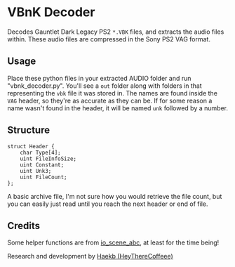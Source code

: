 # VBnK Decoder

Decodes Gauntlet Dark Legacy PS2 `*.VBK` files, and extracts the audio files within. These audio files are compressed in the Sony PS2 VAG format. 

## Usage
Place these python files in your extracted AUDIO folder and run "vbnk_decoder.py". You'll see a `out` folder along with folders in that representing the `vbk` file it was stored in. The names are found inside the `VAG` header, so they're as accurate as they can be. If for some reason a name wasn't found in the header, it will be named `unk` followed by a number.

## Structure
```
struct Header {
    char Type[4];
    uint FileInfoSize;
    uint Constant;
    uint Unk3;
    uint FileCount;
};
```
A basic archive file, I'm not sure how you would retrieve the file count, but you can easily just read until you reach the next header or end of file.

## Credits
Some helper functions are from [io_scene_abc](https://github.com/cmbasnett/io_scene_abc), at least for the time being!

Research and development by [Haekb (HeyThereCoffeee)](https://github.com/haekb)